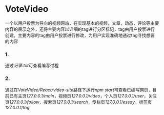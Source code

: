 # VoteVideo
一个以用户投票为导向的视频网站，在实现基本的视频，文章，动态，评论等主要内容的展示之外，还将主要内容以详细的tag进行分区标记，tag由用户投票进行创建，主要内容的tag由用户投票进行修改，为用户实现准确地通过tag寻找想要的内容

### 1.  
通过*记录.txt*可查看编写过程

### 2.  
通过在*VoteVideo/React/video-site*路径下运行*npm start*可查看已编写网页，目前已有主页*127.0.0.1/main*，视频页*127.0.0.1/video*，个人页*127.0.0.1/user*，关注页*127.0.0.1/follow*，搜索页*127.0.0.1/search*，专栏页*127.0.0.1/essay*，标签页*127.0.0.1/tag*
